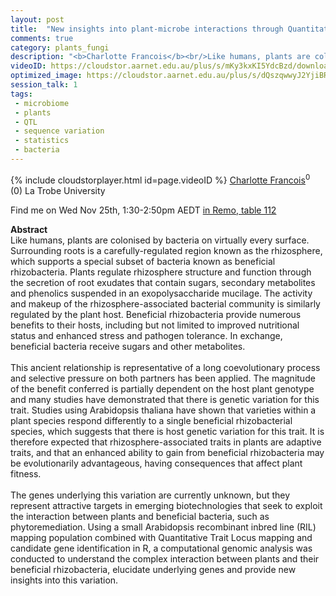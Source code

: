 ```yaml
---
layout: post
title:  "New insights into plant-microbe interactions through Quantitative Trait Locus (QTL) mapping"
comments: true
category: plants_fungi
description: "<b>Charlotte Francois</b><br/>Like humans, plants are colonised by bacteria on v..."
videoID: https://cloudstor.aarnet.edu.au/plus/s/mKy3kxKI5YdcBzd/download
optimized_image: https://cloudstor.aarnet.edu.au/plus/s/dQszqwwyJ2YjiBR/download
session_talk: 1
tags:
 - microbiome
 - plants
 - QTL
 - sequence variation
 - statistics
 - bacteria
---
```

{% include cloudstorplayer.html id=page.videoID %}
[<u>Charlotte Francois</u>](https://www.linkedin.com/in/charlotte-francois/)<sup>0</sup><br/>
\(0\) La Trobe University

Find me on Wed Nov 25th, 1:30-2:50pm AEDT [in Remo, table 112](https://live.remo.co/e/abacbs2020-day-2/register)

<b>Abstract</b><br/>
Like humans, plants are colonised by bacteria on virtually every surface. Surrounding roots is a carefully-regulated region known as the rhizosphere, which supports a special subset of bacteria known as beneficial rhizobacteria. Plants regulate rhizosphere structure and function through the secretion of root exudates that contain sugars, secondary metabolites and phenolics suspended in an exopolysaccharide mucilage. The activity and makeup of the rhizosphere-associated bacterial community is similarly regulated by the plant host. Beneficial rhizobacteria provide numerous benefits to their hosts, including but not limited to improved nutritional status and enhanced stress and pathogen tolerance. In exchange, beneficial bacteria receive sugars and other metabolites. <br/><br/>This ancient relationship is representative of a long coevolutionary process and selective pressure on both partners has been applied. The magnitude of the benefit conferred is partially dependent on the host plant genotype and many studies have demonstrated that there is genetic variation for this trait. Studies using Arabidopsis thaliana have shown that varieties within a plant species respond differently to a single beneficial rhizobacterial species, which suggests that there is host genetic variation for this trait. It is therefore expected that rhizosphere-associated traits in plants are adaptive traits, and that an enhanced ability to gain from beneficial rhizobacteria may be evolutionarily advantageous, having consequences that affect plant fitness.<br/><br/>The genes underlying this variation are currently unknown, but they represent attractive targets in emerging biotechnologies that seek to exploit the interaction between plants and beneficial bacteria, such as phytoremediation. Using a small Arabidopsis recombinant inbred line \(RIL\) mapping population combined with Quantitative Trait Locus mapping and candidate gene identification in R, a computational genomic analysis was conducted to understand the complex interaction between plants and their beneficial rhizobacteria, elucidate underlying genes and provide new insights into this variation.

